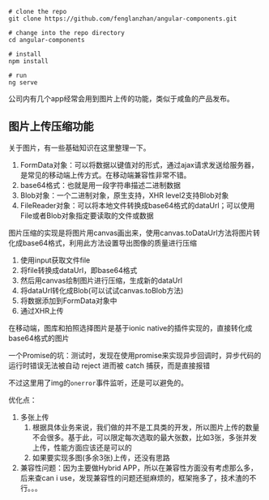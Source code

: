 ```
# clone the repo
git clone https://github.com/fenglanzhan/angular-components.git

# change into the repo directory
cd angular-components

# install
npm install

# run
ng serve
```



公司内有几个app经常会用到图片上传的功能，类似于咸鱼的产品发布。

## 图片上传压缩功能

关于图片，有一些基础知识在这里整理一下。

1. FormData对象：可以将数据以键值对的形式，通过ajax请求发送给服务器，是常见的移动端上传方式。在移动端兼容性非常不错。
2. base64格式：也就是用一段字符串描述二进制数据
3. Blob对象：一个二进制对象，原生支持，XHR level2支持Blob对象
4. FileReader对象：可以将本地文件转换成base64格式的dataUrl；可以使用File或者Blob对象指定要读取的文件或数据

图片压缩的实现是将图片用canvas画出来，使用canvas.toDataUrl方法将图片转化成base64格式，利用此方法设置导出图像的质量进行压缩

1. 使用input获取文件file
2. 将file转换成dataUrl，即base64格式
3. 然后用canvas绘制图片进行压缩，生成新的dataUrl
4. 将dataUrl转化成Blob(可以试试canvas.toBlob方法)
5. 将数据添加到FormData对象中
6. 通过XHR上传



在移动端，图库和拍照选择图片是基于ionic native的插件实现的，直接转化成base64格式的图片



一个Promise的坑：测试时，发现在使用promise来实现异步回调时，异步代码的运行时错误无法被自动 reject 进而被 catch 捕获，而是直接报错

不过这里用了img的`onerror`事件监听，还是可以避免的。


优化点：
1. 多张上传
   1. 根据具体业务来说，我们做的并不是工具类的开发，所以图片上传的数量不会很多。基于此，可以限定每次选取的最大张数，比如3张，多张并发上传，性能方面应该还是可以的
   2. 如果要实现多图(多余3张)上传，还没有思路
2. 兼容性问题：因为主要做Hybrid APP，所以在兼容性方面没有考虑那么多，后来查can i use，发现兼容性的问题还挺麻烦的，框架拖多了，技术渣的不行。。。